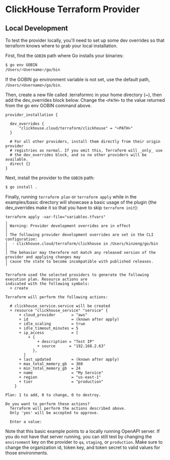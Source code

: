 # ClickHouse Terraform Provider

## Local Development

To test the provider locally, you'll need to set up some dev overrides so that terraform knows where to grab your local installation.

First, find the `GOBIN` path where Go installs your binaries: 

```sh
$ go env GOBIN
/Users/<Username>/go/bin
```

If the GOBIN go environment variable is not set, use the default path, `/Users/<Username>/go/bin`.

Then, create a new file called .terraformrc in your home directory (~), then add the dev_overrides block below. Change the `<PATH>` to the value returned from the go env GOBIN command above.

```t
provider_installation {

  dev_overrides {
      "clickhouse.cloud/terraform/clickhouse" = "<PATH>"
  }

  # For all other providers, install them directly from their origin provider
  # registries as normal. If you omit this, Terraform will _only_ use
  # the dev_overrides block, and so no other providers will be available.
  direct {}
}
```

Next, install the provider to the `GOBIN` path:

```sh
$ go install .
```

Finally, running `terraform plan` or `terraform apply` while in the examples/basic directory will showcase a basic usage of the plugin (the dev_overrides make it so that you have to skip `terraform init`):

```
terraform apply -var-file="variables.tfvars"
╷
│ Warning: Provider development overrides are in effect
│
│ The following provider development overrides are set in the CLI configuration:
│  - clickhouse.cloud/terraform/clickhouse in /Users/kinzeng/go/bin
│
│ The behavior may therefore not match any released version of the provider and applying changes may
│ cause the state to become incompatible with published releases.
╵

Terraform used the selected providers to generate the following execution plan. Resource actions are
indicated with the following symbols:
  + create

Terraform will perform the following actions:

  # clickhouse_service.service will be created
  + resource "clickhouse_service" "service" {
      + cloud_provider       = "aws"
      + id                   = (known after apply)
      + idle_scaling         = true
      + idle_timeout_minutes = 5
      + ip_access            = [
          + {
              + description = "Test IP"
              + source      = "192.168.2.63"
            },
        ]
      + last_updated         = (known after apply)
      + max_total_memory_gb  = 360
      + min_total_memory_gb  = 24
      + name                 = "My Service"
      + region               = "us-east-1"
      + tier                 = "production"
    }

Plan: 1 to add, 0 to change, 0 to destroy.

Do you want to perform these actions?
  Terraform will perform the actions described above.
  Only 'yes' will be accepted to approve.

  Enter a value:
```

Note that this basic example points to a locally running OpenAPI server. If you do not have that server running, you can still test by changing the `environment` key on the provider to `qa`, `staging`, or `production`. Make sure to change the organization id, token key, and token secret to valid values for those environments.
